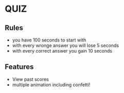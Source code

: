 # QUIZ

## Rules
 - you have 100 seconds to start with
 - with every wronge answer you will lose 5 seconds
 - with every correct answer you gain 10 seconds

## Features
 - View past scores
 - multiple animation including confetti!
